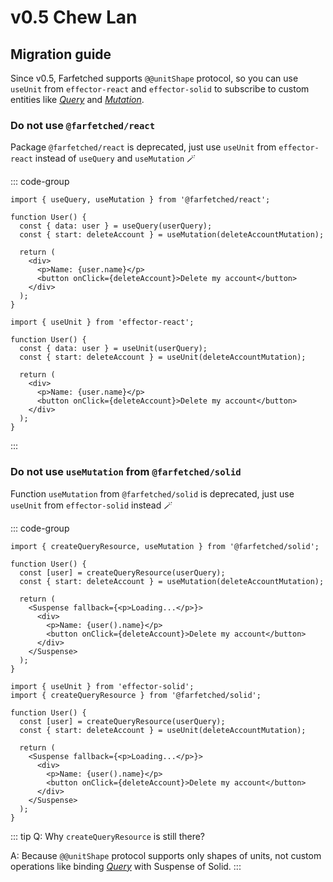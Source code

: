 # v0.5 Chew Lan

## Migration guide

Since v0.5, Farfetched supports `@@unitShape` protocol, so you can use `useUnit` from `effector-react` and `effector-solid` to subscribe to custom entities like [_Query_](/api/primitives/query) and [_Mutation_](/api/primitives/mutation).

### Do not use `@farfetched/react`

Package `@farfetched/react` is deprecated, just use `useUnit` from `effector-react` instead of `useQuery` and `useMutation` 🪄

::: code-group

```tsx [before]
import { useQuery, useMutation } from '@farfetched/react';

function User() {
  const { data: user } = useQuery(userQuery);
  const { start: deleteAccount } = useMutation(deleteAccountMutation);

  return (
    <div>
      <p>Name: {user.name}</p>
      <button onClick={deleteAccount}>Delete my account</button>
    </div>
  );
}
```

```tsx [after]
import { useUnit } from 'effector-react';

function User() {
  const { data: user } = useUnit(userQuery);
  const { start: deleteAccount } = useUnit(deleteAccountMutation);

  return (
    <div>
      <p>Name: {user.name}</p>
      <button onClick={deleteAccount}>Delete my account</button>
    </div>
  );
}
```

:::

### Do not use `useMutation` from `@farfetched/solid`

Function `useMutation` from `@farfetched/solid` is deprecated, just use `useUnit` from `effector-solid` instead 🪄

::: code-group

```tsx [before]
import { createQueryResource, useMutation } from '@farfetched/solid';

function User() {
  const [user] = createQueryResource(userQuery);
  const { start: deleteAccount } = useMutation(deleteAccountMutation);

  return (
    <Suspense fallback={<p>Loading...</p>}>
      <div>
        <p>Name: {user().name}</p>
        <button onClick={deleteAccount}>Delete my account</button>
      </div>
    </Suspense>
  );
}
```

```tsx [after]
import { useUnit } from 'effector-solid';
import { createQueryResource } from '@farfetched/solid';

function User() {
  const [user] = createQueryResource(userQuery);
  const { start: deleteAccount } = useUnit(deleteAccountMutation);

  return (
    <Suspense fallback={<p>Loading...</p>}>
      <div>
        <p>Name: {user().name}</p>
        <button onClick={deleteAccount}>Delete my account</button>
      </div>
    </Suspense>
  );
}
```

::: tip
Q: Why `createQueryResource` is still there?

A: Because `@@unitShape` protocol supports only shapes of units, not custom operations like binding [_Query_](/api/primitives/query) with Suspense of Solid.
:::

<!--@include: ./0-5.changelog.md-->
